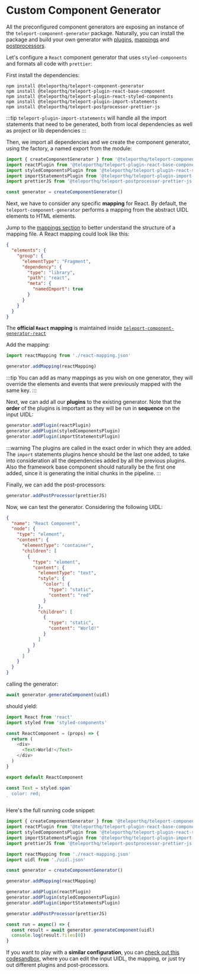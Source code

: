 # Custom Component Generator
All the preconfigured component generators are exposing an instance of the `teleport-component-generator` package. Naturally, you can install the package and build your own generator with [plugins](/component-generators/plugins.html), [mappings](/component-generators/mappings.html) and [postprocessors](/component-generators/post-processors.html).

Let's configure a `React` component generator that uses `styled-components` and formats all code with `prettier`:

First install the dependencies:
```
npm install @teleporthq/teleport-component-generator
npm install @teleporthq/teleport-plugin-react-base-component
npm install @teleporthq/teleport-plugin-react-styled-components
npm install @teleporthq/teleport-plugin-import-statements
npm install @teleporthq/teleport-postprocessor-prettier-js
```

:::tip
`teleport-plugin-import-statements` will handle all the import statements that need to be generated, both from local dependencies as well as project or lib dependencies
:::

Then, we import all dependencies and we create the component generator, using the factory, a named export from the module:

```javascript
import { createComponentGenerator } from '@teleporthq/teleport-component-generator'
import reactPlugin from '@teleporthq/teleport-plugin-react-base-component'
import styledComponentsPlugin from '@teleporthq/teleport-plugin-react-styled-components'
import importStatementsPlugin from '@teleporthq/teleport-plugin-import-statements'
import prettierJS from '@teleporthq/teleport-postprocessor-prettier-js'

const generator = createComponentGenerator()
```

Next, we have to consider any specific **mapping** for React. By default, the `teleport-component-generator` performs a mapping from the abstract UIDL elements to HTML elements.

Jump to the [mappings section](/component-generators/mappings.html#file-structure) to better understand the structure of a mapping file. A React mapping could look like this:

```json
{
  "elements": {
    "group": {
      "elementType": "Fragment",
      "dependency": {
        "type": "library",
        "path": "react",
        "meta": {
          "namedImport": true
        }
      }
    }
  }
}
```

The **official `React` mapping** is maintained inside [`teleport-component-generator-react`](https://github.com/teleporthq/teleport-code-generators/blob/master/packages/teleport-component-generator-react/src/react-mapping.json)

Add the mapping:
```javascript
import reactMapping from './react-mapping.json'

generator.addMapping(reactMapping)
```

:::tip
You can add as many mappings as you wish on one generator, they will override the elements and events that were previously mapped with the same key.
:::

Next, we can add all our **plugins** to the existing generator. Note that the **order** of the plugins is important as they will be run in **sequence** on the input UIDL:

```javascript
generator.addPlugin(reactPlugin)
generator.addPlugin(styledComponentsPlugin)
generator.addPlugin(importStatementsPlugin)
```

:::warning
The plugins are called in the exact order in which they are added. The `import` statements plugins hence should be the last one added, to take into consideration all the dependencies added by all the previous plugins. Also the framework base component should naturally be the first one added, since it is generating the initial chunks in the pipeline.
:::

Finally, we can add the post-processors:

```javascript
generator.addPostProcessor(prettierJS)
```

Now, we can test the generator. Considering the following UIDL:

```json
{
  "name": "React Component",
  "node": {
    "type": "element",
    "content": {
      "elementType": "container",
      "children": [
        {
          "type": "element",
          "content": {
            "elementType": "text",
            "style": {
              "color": {
                "type": "static",
                "content": "red"
              }
            },
            "children": [
              {
                "type": "static",
                "content": "World!"
              }
            ]
          }
        }
      ]
    }
  }
}
```

calling the generator:

```javascript
await generator.generateComponent(uidl)
```

should yield:

```javascript
import React from 'react'
import styled from 'styled-components'

const ReactComponent = (props) => {
  return (
    <div>
      <Text>World!</Text>
    </div>
  )
}

export default ReactComponent

const Text = styled.span`
  color: red;
`
```

Here's the full running code snippet:
```javascript
import { createComponentGenerator } from '@teleporthq/teleport-component-generator'
import reactPlugin from '@teleporthq/teleport-plugin-react-base-component'
import styledComponentsPlugin from '@teleporthq/teleport-plugin-react-styled-components'
import importStatementsPlugin from '@teleporthq/teleport-plugin-import-statements'
import prettierJS from '@teleporthq/teleport-postprocessor-prettier-js'

import reactMapping from './react-mapping.json'
import uidl from './uidl.json'

const generator = createComponentGenerator()

generator.addMapping(reactMapping)

generator.addPlugin(reactPlugin)
generator.addPlugin(styledComponentsPlugin)
generator.addPlugin(importStatementsPlugin)

generator.addPostProcessor(prettierJS)

const run = async() => {
  const result = await generator.generateComponent(uidl)
  console.log(result.files[0])
}
```

If you want to play with a **similar configuration**, you can [check out this codesandbox](https://codesandbox.io/s/custom-component-generator-7sej7), where you can edit the input UIDL, the mapping, or just try out different plugins and post-processors.